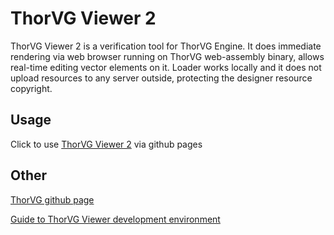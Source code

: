 # ThorVG Viewer 2

ThorVG Viewer 2 is a verification tool for ThorVG Engine. It does immediate rendering via web browser running on ThorVG web-assembly binary, allows real-time editing vector elements on it. Loader works locally and it does not upload resources to any server outside, protecting the designer resource copyright.

## Usage
Click to use [ThorVG Viewer 2](https://mmaciola.github.io/thorvg.viewer.2/) via github pages

## Other
[ThorVG github page](https://github.com/Samsung/thorvg)

[Guide to ThorVG Viewer development environment](https://github.com/Samsung/thorvg/wiki/Guide-to-ThorVG-Viewer-development-environment)
